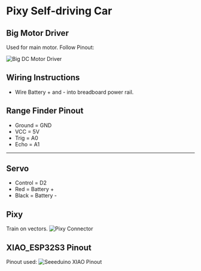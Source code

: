 # Pixy Self-driving Car

## Big Motor Driver
Used for main motor. Follow Pinout:

![Big DC Motor Driver](https://github.com/TheActualZenaldV2/Robotics_2024/assets/115652432/37e2a241-6f2f-488b-86fb-b605f898447d)

## Wiring Instructions
- Wire Battery + and - into breadboard power rail.

## Range Finder Pinout
- Ground = GND
- VCC = 5V
- Trig = A0
- Echo = A1

---

## Servo
- Control = D2
- Red = Battery +
- Black = Battery -

## Pixy
Train on vectors. 
![Pixy Connector](https://github.com/TheActualZenaldV2/Robotics_2024/assets/115652432/935662c6-ab64-4dc5-9ce4-d535a3902987)

## XIAO_ESP32S3 Pinout
Pinout used: 
![Seeeduino XIAO Pinout](https://github.com/TheActualZenaldV2/Robotics_2024/assets/115652432/a03d6fe6-c099-43c3-84b7-ab114a2de346)
